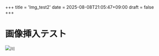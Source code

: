 +++
title = 'Img_test2'
date = 2025-08-08T21:05:47+09:00
draft = false
+++


# 画像挿入テスト
![川](../river.jpg)